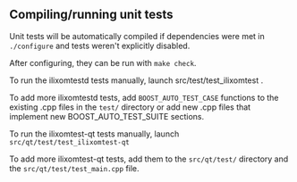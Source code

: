 Compiling/running unit tests
------------------------------------

Unit tests will be automatically compiled if dependencies were met in `./configure`
and tests weren't explicitly disabled.

After configuring, they can be run with `make check`.

To run the ilixomtestd tests manually, launch src/test/test_ilixomtest .

To add more ilixomtestd tests, add `BOOST_AUTO_TEST_CASE` functions to the existing
.cpp files in the `test/` directory or add new .cpp files that
implement new BOOST_AUTO_TEST_SUITE sections.

To run the ilixomtest-qt tests manually, launch `src/qt/test/test_ilixomtest-qt`

To add more ilixomtest-qt tests, add them to the `src/qt/test/` directory and
the `src/qt/test/test_main.cpp` file.
